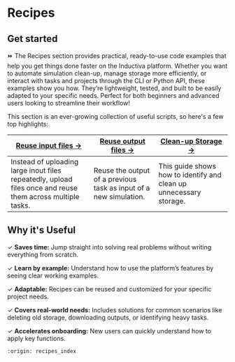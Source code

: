 # Recipes

## Get started
⏩ The Recipes section provides practical, ready-to-use code examples that help you 
get things done faster on the Inductiva platform. Whether you want to automate simulation 
clean-up, manage storage more efficiently, or interact with tasks and projects through 
the CLI or Python API, these examples show you how. They’re lightweight, tested, and built 
to be easily adapted to your specific needs. Perfect for both beginners and advanced users 
looking to streamline their workflow!

This section is an ever-growing collection of useful scripts, so here's a few top highlights:

| **[Reuse input files →](reuse-files.md)** | **[Reuse output files →](reuse-files.md#how-to-reference-output-files)** | **[Clean-up Storage →](storage-related/index.md)** | 
|---|---|---|
| Instead of uploading large inout files repeatedly, upload files once and reuse them across multiple tasks. | Reuse the output of a previous task as input of a new simulation. | This guide shows how to identify and clean up unnecessary storage. |


## Why it's Useful
✓ **Saves time:** Jump straight into solving real problems without writing everything from scratch.

✓ **Learn by example:** Understand how to use the platform’s features by seeing clear working examples.

✓ **Adaptable:** Recipes can be reused and customized for your specific project needs.

✓ **Covers real-world needs:** Includes solutions for common scenarios like deleting old storage, 
downloading outputs, or identifying heavy tasks.

✓ **Accelerates onboarding:** New users can quickly understand how to apply key functions.


```{banner}
:origin: recipes_index
```